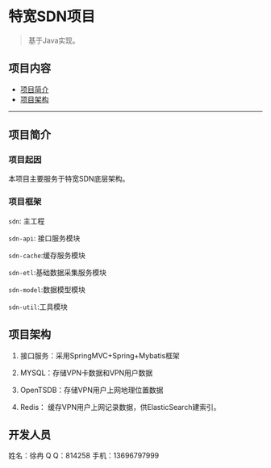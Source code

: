 # 特宽SDN项目

> 基于Java实现。

## 项目内容

- [项目简介](项目简介)
- [项目架构](项目架构)

----

## 项目简介

### 项目起因

本项目主要服务于特宽SDN底层架构。

### 项目框架

`sdn`: 主工程

`sdn-api`: 接口服务模块

`sdn-cache`:缓存服务模块

`sdn-etl`:基础数据采集服务模块

`sdn-model`:数据模型模块

`sdn-util`:工具模块

## 项目架构

1. 接口服务：采用SpringMVC+Spring+Mybatis框架

2. MYSQL：存储VPN卡数据和VPN用户数据

3. OpenTSDB：存储VPN用户上网地理位置数据

4. Redis： 缓存VPN用户上网记录数据，供ElasticSearch建索引。

## 开发人员

姓名：徐冉
Q  Q：814258
手机：13696797999